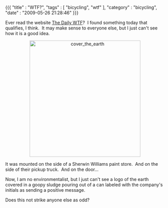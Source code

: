 {{{ "title" : "WTF?", "tags" : [ "bicycling", "wtf" ], "category" : "bicycling", "date" : "2009-05-26 21:28:46" }}}

Ever read the website <a href="http://thedailywtf.com/" target="_blank">The Daily WTF</a>?  I found something today that qualifies, I think.  It may make sense to everyone else, but I just can't see how it is a good idea.
<p style="text-align: center;"><a href="https://s3.amazonaws.com/mark-ott-info/images/blog/2009/05/cover_the_earth.jpg">
<img class="size-full wp-image-72 aligncenter" title="cover_the_earth" src="https://s3.amazonaws.com/mark-ott-info/images/blog/2009/05/cover_the_earth.jpg" alt="cover_the_earth" width="350" height="366" />
</a>
</p>
It was mounted on the side of a Sherwin Williams paint store.  And on the side of their pickup truck.  And on the door...

Now, I am no environmentalist, but I just can't see a logo of the earth covered in a goopy sludge pouring out of a can labeled with the company's initials as sending a positive message.

Does this not strike anyone else as odd?